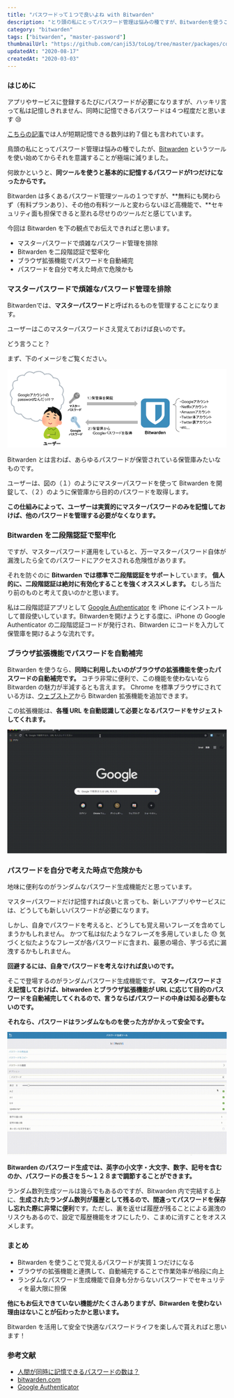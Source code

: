 ```yaml
---
title: "パスワードって１つで良いよね with Bitwarden"
description: "とり頭の私にとってパスワード管理は悩みの種ですが、Bitwardenを使うことで幾分か頭痛が和らぎます。風邪薬みたいなキャッチになりましたが、効率面においては何よりの療法になります。Bitwarden は多くあるパスワード管理ツールの１つですが、無料にも関わらず（有料プランあり）、その他の有料ツールと変わらないほど高機能で、セキュリティ面も担保できると至れる尽せりのツールになります。"
category: "bitwarden"
tags: ["bitwarden", "master-password"]
thumbnailUrl: "https://github.com/canji53/toLog/tree/master/packages/contents/tolog/posts/bitwarden-introduction/thumbnail.png"
updatedAt: "2020-08-17"
createdAt: "2020-03-03"
---
```


### はじめに

アプリやサービスに登録するたびにパスワードが必要になりますが、ハッキリ言って私は記憶しきれません、同時に記憶できるパスワードは４つ程度だと思います :cry:

[こちらの記事](https://dime.jp/genre/461515/)では人が短期記憶できる数列は約７個とも言われています。

鳥頭の私にとってパスワード管理は悩みの種でしたが、[Bitwarden](https://bitwarden.com/) というツールを使い始めてからそれを意識することが極端に減りました。

何故かというと、**同ツールを使うと基本的に記憶するパスワードが1つだけになったからです。**

Bitwarden は多くあるパスワード管理ツールの１つですが、**無料にも関わらず（有料プランあり）、その他の有料ツールと変わらないほど高機能で、**セキュリティ面も担保できると至れる尽せりのツールだと感じています。

今回は Bitwarden を下の観点でお伝えできればと思います。

- マスターパスワードで煩雑なパスワード管理を排除
- Bitwarden を二段階認証で堅牢化
- ブラウザ拡張機能でパスワードを自動補完
- パスワードを自分で考えた時点で危険かも

### **マスターパスワードで煩雑なパスワード管理を排除**

Bitwardenでは、**マスターパスワード**と呼ばれるものを管理することになります。

ユーザーはこのマスターパスワードさえ覚えておけば良いのです。

どう言うこと？

まず、下のイメージをご覧ください。

![bitwarden_overview](./bitwarden_overview.png)

Bitwarden とは言わば、あらゆるパスワードが保管されている保管庫みたいなものです。

ユーザーは、図の（１）のようにマスターパスワードを使って Bitwarden を開錠して、（２）のように保管庫から目的のパスワードを取得します。

**この仕組みによって、ユーザーは実質的にマスターパスワードのみを記憶しておけば、他のパスワードを管理する必要がなくなります。**

### **Bitwarden を二段階認証で堅牢化**

ですが、マスターパスワード運用をしていると、万一マスターパスワード自体が漏洩したら全てのパスワードにアクセスされる危険性があります。

それを防ぐのに **Bitwarden では標準で二段階認証をサポート**しています。
**個人的に、二段階認証は絶対に有効化することを強くオススメします。**
むしろ当たり前のものと考えて良いのかと思います。

私は二段階認証アプリとして [Google Authenticator](https://apps.apple.com/jp/app/google-authenticator/id388497605) を iPhone にインストールして普段使いしています。Bitwardenを開けようとする度に、iPhone の Google Authenticator の二段階認証コードが発行され、Bitwarden にコードを入力して保管庫を開けるような流れです。

### **ブラウザ拡張機能でパスワードを自動補完**

Bitwarden を使うなら、**同時に利用したいのがブラウザの拡張機能を使ったパスワードの自動補完です。**
コチラ非常に便利で、この機能を使わないなら Bitwarden の魅力が半減するとも言えます。
Chrome を標準ブラウザにされている方は、[ウェブストア](https://chrome.google.com/webstore/detail/bitwarden-free-password-m/nngceckbapebfimnlniiiahkandclblb?utm_source=chrome-ntp-icon)から Bitwarden 拡張機能を追加できます。

この拡張機能は、**各種 URL を自動認識して必要となるパスワードをサジェストしてくれます。**

![bitwarden_autocomplete](./bitwarden_autocomplete_1280x720.gif)

### **パスワードを自分で考えた時点で危険かも**

地味に便利なのがランダムなパスワード生成機能だと思っています。

マスターパスワードだけ記憶すれば良いと言っても、新しいアプリやサービスには、どうしても新しいパスワードが必要になります。

しかし、自身でパスワードを考えると、どうしても覚え易いフレーズを含めてしまうかもしれません。
かつて私は似たようなフレーズを多用していました :sweat:
気づくと似たようなフレーズが各パスワードに含まれ、最悪の場合、芋づる式に漏洩するかもしれません。

**回避するには、自身でパスワードを考えなければ良いのです。**

そこで登場するのがランダムパスワード生成機能です。
**マスターパスワードさえ記憶しておけば、bitwarden とブラウザ拡張機能が URL に応じて目的のパスワードを自動補完してくれるので、言うならばパスワードの中身は知る必要もないのです。**

**それなら、パスワードはランダムなものを使った方がかえって安全です。**

![bitwarden_generate_random_password](./bitwarden_generate_random_password_1280x720.gif)

**Bitwarden のパスワード生成では、英字の小文字・大文字、数字、記号を含むのか、パスワードの長さを５〜１２８まで調節することができます。**

ランダム数列生成ツールは幾らでもあるのですが、Bitwarden 内で完結する上に、**生成されたランダム数列が履歴として残るので、間違ってパスワードを保存し忘れた際に非常に便利**です。ただし、裏を返せば履歴が残ることによる漏洩のリスクもあるので、設定で履歴機能をオフにしたり、こまめに消すことをオススメします。

### **まとめ**

- Bitwarden を使うことで覚えるパスワードが実質１つだけになる
- ブラウザの拡張機能と連携して、自動補完することで作業効率が格段に向上
- ランダムなパスワード生成機能で自身も分からないパスワードでセキュリティを最大限に担保

**他にもお伝えできていない機能がたくさんありますが、Bitwarden を使わない理由はないことが伝わったかと思います。**

Bitwarden を活用して安全で快適なパスワードライフを楽しんで貰えればと思います！

### **参考文献**

- [人間が同時に記憶できるパスワードの数は？](https://dime.jp/genre/461515/)
- [bitwarden.com](https://bitwarden.com/)
- [Google Authenticator](https://apps.apple.com/jp/app/google-authenticator/id388497605)
